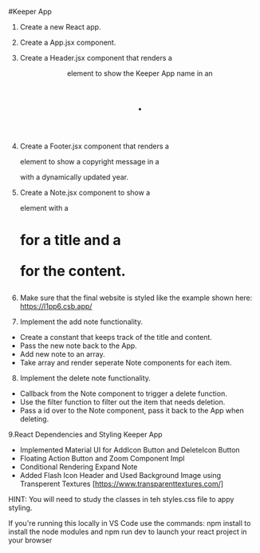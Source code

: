 #Keeper App
1. Create a new React app.
2. Create a App.jsx component.
3. Create a Header.jsx component that renders a <header> element
to show the Keeper App name in an <h1>.
4. Create a Footer.jsx component that renders a <footer> element
to show a copyright message in a <p> with a dynamically updated year.
5. Create a Note.jsx component to show a <div> element with a <h1> for a title and a <p> for the content.
6. Make sure that the final website is styled like the example shown here:
https://l1pp6.csb.app/

7. Implement the add note functionality.
- Create a constant that keeps track of the title and content.
- Pass the new note back to the App.
- Add new note to an array.
- Take array and render seperate Note components for each item.

8. Implement the delete note functionality.
- Callback from the Note component to trigger a delete function.
- Use the filter function to filter out the item that needs deletion.
- Pass a id over to the Note component, pass it back to the App when deleting.

9.React Dependencies and Styling Keeper App
- Implemented Material UI for AddIcon Button and DeleteIcon Button
- Floating Action Button and Zoom Component Impl
- Conditional Rendering Expand Note
- Added Flash Icon Header and Used Background Image using Transperent Textures [https://www.transparenttextures.com/]

HINT: You will need to study the classes in teh styles.css file to appy styling.

If you're running this locally in VS Code use the commands:
npm install
to install the node modules and
npm run dev
to launch your react project in your browser
